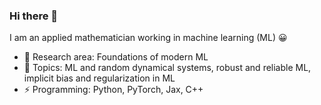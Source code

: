  ### Hi there 👋 
I am an applied mathematician working in machine learning (ML) 😀

 - 🔭 Research area: Foundations of modern ML
 - 🌱 Topics: ML and random dynamical systems, robust and reliable ML, implicit bias and regularization in ML
 - ⚡ Programming: Python, PyTorch, Jax, C++

